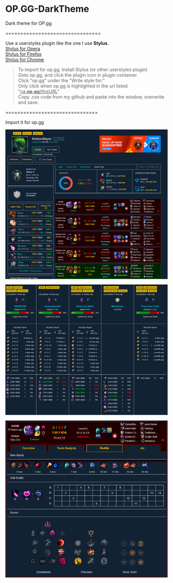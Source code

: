# OP.GG-DarkTheme
Dark theme for OP.gg

================================

Use a userstyles plugin like the one I use **Stylus**. </br>
[Stylus for Opera](https://addons.opera.com/en/extensions/details/stylus/) </br>
[Stylus for Firefox](https://addons.mozilla.org/en-US/firefox/addon/styl-us/) </br>
[Stylus for Chrome](https://chrome.google.com/webstore/detail/stylus/clngdbkpkpeebahjckkjfobafhncgmne?hl=en) </br>


> To import for op.gg, install Stylus (or other userstyles plugin) </br>
> Goto op.gg, and click the plugin icon in plugin container. </br>
> Click "op.gg" under the "Write style for:" </br>
> Only click when op.gg is highlighted in the url listed "<ins>na.**op.gg**/thisURL</ins>" </br>
> Copy .css code from my github and paste into the window, overwrite and save. </br>


===============================

Import it for op.gg

![Image of Preview 1](https://raw.githubusercontent.com/DrZed/OP.GG-DarkTheme/main/previews/19N47Z1NaM.png)

![Image of Preview 2](https://raw.githubusercontent.com/DrZed/OP.GG-DarkTheme/main/previews/opera_ZJv9ziYTVy.png)

![Image of Preview 3](https://raw.githubusercontent.com/DrZed/OP.GG-DarkTheme/main/previews/opera_aDy5ig00xB.png)
